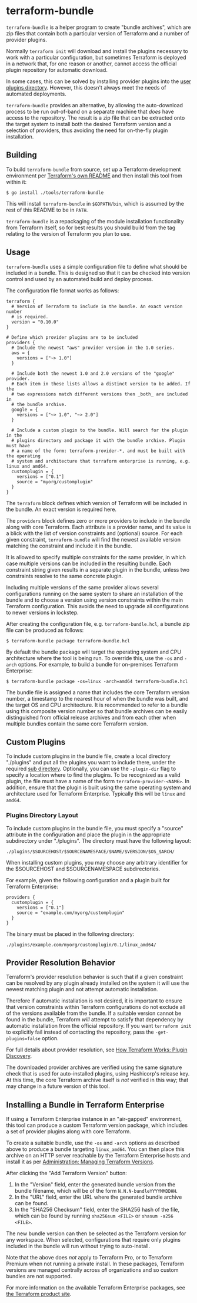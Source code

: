 # terraform-bundle

`terraform-bundle` is a helper program to create "bundle archives", which are
zip files that contain both a particular version of Terraform and a number
of provider plugins.

Normally `terraform init` will download and install the plugins necessary to
work with a particular configuration, but sometimes Terraform is deployed in
a network that, for one reason or another, cannot access the official
plugin repository for automatic download.

In some cases, this can be solved by installing provider plugins into the
[user plugins directory](https://www.terraform.io/docs/configuration/providers.html#third-party-plugins).
However, this doesn't always meet the needs of automated deployments.

`terraform-bundle` provides an alternative, by allowing the auto-download
process to be run out-of-band on a separate machine that _does_ have access
to the repository. The result is a zip file that can be extracted onto the
target system to install both the desired Terraform version and a selection
of providers, thus avoiding the need for on-the-fly plugin installation.

## Building

To build `terraform-bundle` from source, set up a Terraform development
environment per [Terraform's own README](../../README.md) and then install
this tool from within it:

```
$ go install ./tools/terraform-bundle
```

This will install `terraform-bundle` in `$GOPATH/bin`, which is assumed by
the rest of this README to be in `PATH`.

`terraform-bundle` is a repackaging of the module installation functionality
from Terraform itself, so for best results you should build from the tag
relating to the version of Terraform you plan to use.

## Usage

`terraform-bundle` uses a simple configuration file to define what should
be included in a bundle. This is designed so that it can be checked into
version control and used by an automated build and deploy process.

The configuration file format works as follows:

```hcl
terraform {
  # Version of Terraform to include in the bundle. An exact version number
  # is required.
  version = "0.10.0"
}

# Define which provider plugins are to be included
providers {
  # Include the newest "aws" provider version in the 1.0 series.
  aws = {
    versions = ["~> 1.0"]
  }

  # Include both the newest 1.0 and 2.0 versions of the "google" provider.
  # Each item in these lists allows a distinct version to be added. If the
  # two expressions match different versions then _both_ are included in
  # the bundle archive.
  google = {
    versions = ["~> 1.0", "~> 2.0"]
  }

  # Include a custom plugin to the bundle. Will search for the plugin in the
  # plugins directory and package it with the bundle archive. Plugin must have
  # a name of the form: terraform-provider-*, and must be built with the operating
  # system and architecture that terraform enterprise is running, e.g. linux and amd64.
  customplugin = {
    versions = ["0.1"]
    source = "myorg/customplugin"
  }
}

```

The `terraform` block defines which version of Terraform will be included
in the bundle. An exact version is required here.

The `providers` block defines zero or more providers to include in the bundle
along with core Terraform. Each attribute is a provider name, and its value is a
blick with the list of version constraints and (optional) source. For each given
constraint, `terraform-bundle` will find the newest available version matching
the constraint and include it in the bundle.

It is allowed to specify multiple constraints for the same provider, in which
case multiple versions can be included in the resulting bundle. Each constraint
string given results in a separate plugin in the bundle, unless two constraints
resolve to the same concrete plugin.

Including multiple versions of the same provider allows several configurations
running on the same system to share an installation of the bundle and to
choose a version using version constraints within the main Terraform
configuration. This avoids the need to upgrade all configurations to newer
versions in lockstep.

After creating the configuration file, e.g. `terraform-bundle.hcl`, a bundle
zip file can be produced as follows:

```
$ terraform-bundle package terraform-bundle.hcl
```

By default the bundle package will target the operating system and CPU
architecture where the tool is being run. To override this, use the `-os` and
`-arch` options. For example, to build a bundle for on-premises Terraform
Enterprise:

```
$ terraform-bundle package -os=linux -arch=amd64 terraform-bundle.hcl
```

The bundle file is assigned a name that includes the core Terraform version
number, a timestamp to the nearest hour of when the bundle was built, and the
target OS and CPU architecture. It is recommended to refer to a bundle using
this composite version number so that bundle archives can be easily
distinguished from official release archives and from each other when multiple
bundles contain the same core Terraform version.


## Custom Plugins
To include custom plugins in the bundle file, create a local directory
"./plugins" and put all the plugins you want to include there, under the
required [sub directory](#plugins-directory-layout). Optionally, you can use the
`-plugin-dir` flag to specify a location where to find the plugins. To be
recognized as a valid plugin, the file must have a name of the form
`terraform-provider-<NAME>`. In addition, ensure that the plugin is built using
the same operating system and architecture used for Terraform Enterprise.
Typically this will be `linux` and `amd64`.

### Plugins Directory Layout
To include custom plugins in the bundle file, you must specify a "source"
attribute in the configuration and place the plugin in the appropriate
subdirectory under "./plugins". The directory must have the following layout:

```
./plugins/$SOURCEHOST/$SOURCENAMESPACE/$NAME/$VERSION/$OS_$ARCH/
```

When installing custom plugins, you may choose any arbitrary identifier for the
$SOURCEHOST and $SOURCENAMESPACE subdirectories. 

For example, given the following configuration and a plugin built for Terraform Enterprise:

```
providers {
  customplugin = {
    versions = ["0.1"]
    source = "example.com/myorg/customplugin"
  }
}
```

The binary must be placed in the following directory:

```
./plugins/example.com/myorg/customplugin/0.1/linux_amd64/
```

## Provider Resolution Behavior

Terraform's provider resolution behavior is such that if a given constraint
can be resolved by any plugin already installed on the system it will use
the newest matching plugin and not attempt automatic installation.

Therefore if automatic installation is not desired, it is important to ensure
that version constraints within Terraform configurations do not exclude all
of the versions available from the bundle. If a suitable version cannot be
found in the bundle, Terraform _will_ attempt to satisfy that dependency by
automatic installation from the official repository. If you want
`terraform init` to explicitly fail instead of contacting the repository, pass
the `-get-plugins=false` option.

For full details about provider resolution, see
[How Terraform Works: Plugin Discovery](https://www.terraform.io/docs/extend/how-terraform-works.html#discovery).

The downloaded provider archives are verified using the same signature check
that is used for auto-installed plugins, using Hashicorp's release key. At
this time, the core Terraform archive itself is _not_ verified in this way;
that may change in a future version of this tool.

## Installing a Bundle in Terraform Enterprise

If using a Terraform Enterprise instance in an "air-gapped"
environment, this tool can produce a custom Terraform version package, which
includes a set of provider plugins along with core Terraform.

To create a suitable bundle, use the `-os` and `-arch` options as described
above to produce a bundle targeting `linux_amd64`. You can then place this
archive on an HTTP server reachable by the Terraform Enterprise hosts and
install it as per
[Administration: Managing Terraform Versions](https://www.terraform.io/docs/enterprise/admin/resources.html#managing-terraform-versions).

After clicking the "Add Terraform Version" button:

1. In the "Version" field, enter the generated bundle version from the bundle
   filename, which will be of the form `N.N.N-bundleYYYYMMDDHH`.
2. In the "URL" field, enter the URL where the generated bundle archive can be found.
3. In the "SHA256 Checksum" field, enter the SHA256 hash of the file, which can
   be found by running `sha256sum <FILE>` or `shasum -a256 <FILE>`.

The new bundle version can then be selected as the Terraform version for
any workspace. When selected, configurations that require only plugins
included in the bundle will run without trying to auto-install.

Note that the above does _not_ apply to Terraform Pro, or to Terraform Premium
when not running a private install. In these packages, Terraform versions
are managed centrally across _all_ organizations and so custom bundles are not
supported.

For more information on the available Terraform Enterprise packages, see
[the Terraform product site](https://www.hashicorp.com/products/terraform/).
